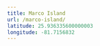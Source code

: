 ```yaml
---
title: Marco Island
url: /marco-island/
latitude: 25.936335600000003
longitude: -81.7156832
---
```

